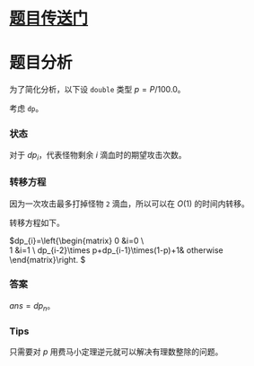 # [题目传送门](https://www.luogu.com.cn/problem/AT_abc280_e)
# 题目分析
为了简化分析，以下设 `double` 类型 $p=P/100.0$。

考虑 `dp`。
### 状态
对于 $dp_{i}$，代表怪物剩余 $i$ 滴血时的期望攻击次数。
### 转移方程
因为一次攻击最多打掉怪物 `2` 滴血，所以可以在 $O(1)$ 的时间内转移。

转移方程如下。

$dp_{i}=\left\{\begin{matrix} 
  0 &i=0 \\  
  1 &i=1 \\
  dp_{i-2}\times p+dp_{i-1}\times(1-p)+1& otherwise
\end{matrix}\right. $

### 答案
$ans=dp_{n}$。
### Tips
只需要对 $p$ 用费马小定理逆元就可以解决有理数整除的问题。
